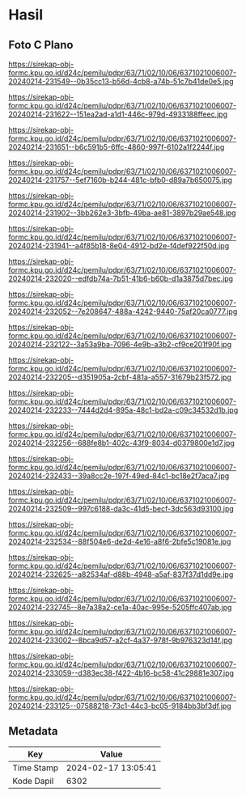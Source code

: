 # Hasil

## Foto C Plano

https://sirekap-obj-formc.kpu.go.id/d24c/pemilu/pdpr/63/71/02/10/06/6371021006007-20240214-231549--0b35cc13-b56d-4cb8-a74b-51c7b41de0e5.jpg

https://sirekap-obj-formc.kpu.go.id/d24c/pemilu/pdpr/63/71/02/10/06/6371021006007-20240214-231622--151ea2ad-a1d1-446c-979d-4933188ffeec.jpg

https://sirekap-obj-formc.kpu.go.id/d24c/pemilu/pdpr/63/71/02/10/06/6371021006007-20240214-231651--b6c591b5-6ffc-4860-997f-6102a1f2244f.jpg

https://sirekap-obj-formc.kpu.go.id/d24c/pemilu/pdpr/63/71/02/10/06/6371021006007-20240214-231757--5ef7160b-b244-481c-bfb0-d89a7b650075.jpg

https://sirekap-obj-formc.kpu.go.id/d24c/pemilu/pdpr/63/71/02/10/06/6371021006007-20240214-231902--3bb262e3-3bfb-49ba-ae81-3897b29ae548.jpg

https://sirekap-obj-formc.kpu.go.id/d24c/pemilu/pdpr/63/71/02/10/06/6371021006007-20240214-231941--a4f85b18-8e04-4912-bd2e-f4def922f50d.jpg

https://sirekap-obj-formc.kpu.go.id/d24c/pemilu/pdpr/63/71/02/10/06/6371021006007-20240214-232020--edfdb74a-7b51-41b6-b60b-d1a3875d7bec.jpg

https://sirekap-obj-formc.kpu.go.id/d24c/pemilu/pdpr/63/71/02/10/06/6371021006007-20240214-232052--7e208647-488a-4242-9440-75af20ca0777.jpg

https://sirekap-obj-formc.kpu.go.id/d24c/pemilu/pdpr/63/71/02/10/06/6371021006007-20240214-232122--3a53a9ba-7096-4e9b-a3b2-cf9ce201f90f.jpg

https://sirekap-obj-formc.kpu.go.id/d24c/pemilu/pdpr/63/71/02/10/06/6371021006007-20240214-232205--d351905a-2cbf-481a-a557-31679b23f572.jpg

https://sirekap-obj-formc.kpu.go.id/d24c/pemilu/pdpr/63/71/02/10/06/6371021006007-20240214-232233--7444d2d4-895a-48c1-bd2a-c09c34532d1b.jpg

https://sirekap-obj-formc.kpu.go.id/d24c/pemilu/pdpr/63/71/02/10/06/6371021006007-20240214-232256--688fe8b1-402c-43f9-8034-d0379800e1d7.jpg

https://sirekap-obj-formc.kpu.go.id/d24c/pemilu/pdpr/63/71/02/10/06/6371021006007-20240214-232433--39a8cc2e-197f-49ed-84c1-bc18e2f7aca7.jpg

https://sirekap-obj-formc.kpu.go.id/d24c/pemilu/pdpr/63/71/02/10/06/6371021006007-20240214-232509--997c6188-da3c-41d5-becf-3dc563d93100.jpg

https://sirekap-obj-formc.kpu.go.id/d24c/pemilu/pdpr/63/71/02/10/06/6371021006007-20240214-232534--88f504e6-de2d-4e16-a8f6-2bfe5c19081e.jpg

https://sirekap-obj-formc.kpu.go.id/d24c/pemilu/pdpr/63/71/02/10/06/6371021006007-20240214-232625--a82534af-d88b-4948-a5af-837f37d1dd9e.jpg

https://sirekap-obj-formc.kpu.go.id/d24c/pemilu/pdpr/63/71/02/10/06/6371021006007-20240214-232745--8e7a38a2-ce1a-40ac-995e-5205ffc407ab.jpg

https://sirekap-obj-formc.kpu.go.id/d24c/pemilu/pdpr/63/71/02/10/06/6371021006007-20240214-233002--8bca9d57-a2cf-4a37-978f-9b976323d14f.jpg

https://sirekap-obj-formc.kpu.go.id/d24c/pemilu/pdpr/63/71/02/10/06/6371021006007-20240214-233059--d383ec38-f422-4b16-bc58-41c29881e307.jpg

https://sirekap-obj-formc.kpu.go.id/d24c/pemilu/pdpr/63/71/02/10/06/6371021006007-20240214-233125--07588218-73c1-44c3-bc05-9184bb3bf3df.jpg


## Metadata

| Key        | Value               |
| ---------- | ------------------- |
| Time Stamp | 2024-02-17 13:05:41 |
| Kode Dapil | 6302                |



